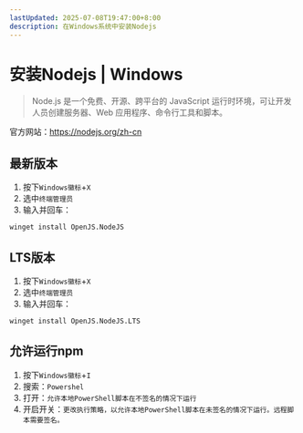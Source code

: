 ```yaml
---
lastUpdated: 2025-07-08T19:47:00+8:00
description: 在Windows系统中安装Nodejs
---
```


# 安装Nodejs | Windows

> Node.js 是一个免费、开源、跨平台的 JavaScript 运行时环境，可让开发人员创建服务器、Web 应用程序、命令行工具和脚本。

官方网站：<https://nodejs.org/zh-cn>

## 最新版本

1. 按下`Windows徽标`+`X`
2. 选中`终端管理员`
3. 输入并回车：

```shell
winget install OpenJS.NodeJS
```

## LTS版本

1. 按下`Windows徽标`+`X`
2. 选中`终端管理员`
3. 输入并回车：

```shell
winget install OpenJS.NodeJS.LTS
```

## 允许运行npm

1. 按下`Windows徽标`+`I`
2. 搜索：`Powershel`
3. 打开：`允许本地PowerShell脚本在不签名的情况下运行`
4. 开启开关：`更改执行策略，以允许本地PowerShell脚本在未签名的情况下运行。远程脚本需要签名。`
